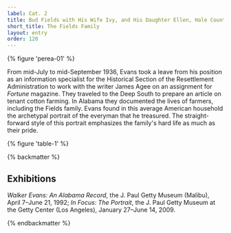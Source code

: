 ```yaml
---
label: Cat. 2
title: Bud Fields with His Wife Ivy, and His Daughter Ellen, Hale County, Alabama
short_title: The Fields Family
layout: entry
order: 120
---
```


{% figure 'perea-01' %}

From mid-July to mid-September 1936, Evans took a leave from his position as an information specialist for the Historical Section of the Resettlement Administration to work with the writer James Agee on an assignment for *Fortune* magazine. They traveled to the Deep South to prepare an article on tenant cotton farming. In Alabama they documented the lives of farmers, including the Fields family. Evans found in this average American household the archetypal portrait of the everyman that he treasured. The straight-forward style of this portrait emphasizes the family's hard life as much as their pride.

{% figure 'table-1' %}

{% backmatter %}

## Exhibitions

*Walker Evans: An Alabama Record*, the J. Paul Getty Museum (Malibu), April 7–June 21, 1992; *In Focus: The Portrait*, the J. Paul Getty Museum at the Getty Center (Los Angeles), January 27–June 14, 2009.

{% endbackmatter %}

